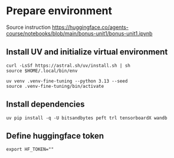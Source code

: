 # Prepare environment
Source instruction https://huggingface.co/agents-course/notebooks/blob/main/bonus-unit1/bonus-unit1.ipynb

## Install UV and initialize virtual environment

```shell
curl -LsSf https://astral.sh/uv/install.sh | sh
source $HOME/.local/bin/env

uv venv .venv-fine-tuning --python 3.13 --seed
source .venv-fine-tuning/bin/activate
```

## Install dependencies

```shell
uv pip install -q -U bitsandbytes peft trl tensorboardX wandb
```

## Define huggingface token

```shell
export HF_TOKEN=""
```